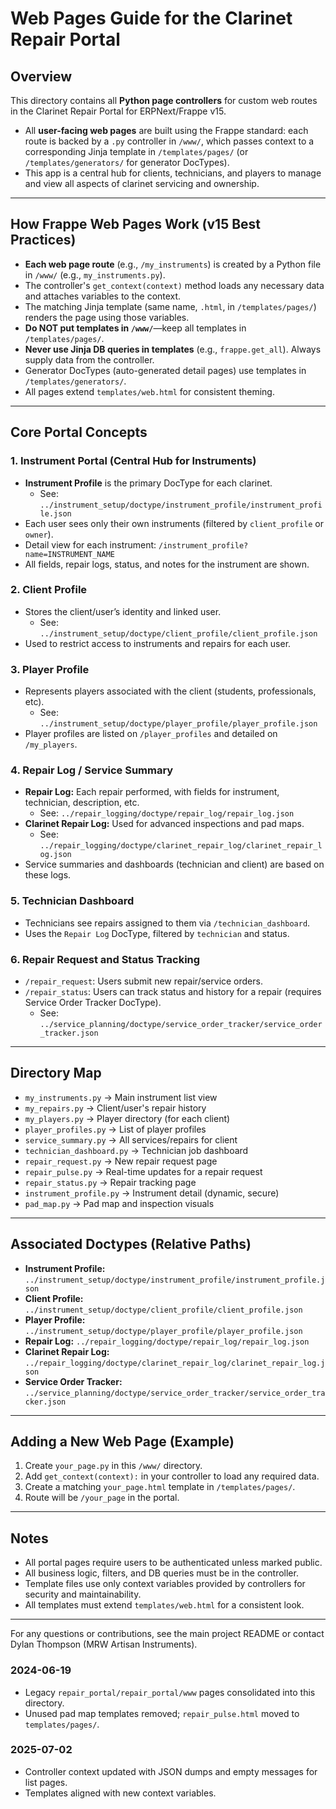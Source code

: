 # Web Pages Guide for the Clarinet Repair Portal

## Overview
This directory contains all **Python page controllers** for custom web routes in the Clarinet Repair Portal for ERPNext/Frappe v15.

- All **user-facing web pages** are built using the Frappe standard: each route is backed by a `.py` controller in `/www/`, which passes context to a corresponding Jinja template in `/templates/pages/` (or `/templates/generators/` for generator DocTypes).
- This app is a central hub for clients, technicians, and players to manage and view all aspects of clarinet servicing and ownership.

---

## How Frappe Web Pages Work (v15 Best Practices)

- **Each web page route** (e.g., `/my_instruments`) is created by a Python file in `/www/` (e.g., `my_instruments.py`).
- The controller's `get_context(context)` method loads any necessary data and attaches variables to the context.
- The matching Jinja template (same name, `.html`, in `/templates/pages/`) renders the page using those variables.
- **Do NOT put templates in `/www/`**—keep all templates in `/templates/pages/`.
- **Never use Jinja DB queries in templates** (e.g., `frappe.get_all`). Always supply data from the controller.
- Generator DocTypes (auto-generated detail pages) use templates in `/templates/generators/`.
- All pages extend `templates/web.html` for consistent theming.

---

## Core Portal Concepts

### 1. **Instrument Portal (Central Hub for Instruments)**
- **Instrument Profile** is the primary DocType for each clarinet.
  - See: `../instrument_setup/doctype/instrument_profile/instrument_profile.json`
- Each user sees only their own instruments (filtered by `client_profile` or `owner`).
- Detail view for each instrument: `/instrument_profile?name=INSTRUMENT_NAME`
- All fields, repair logs, status, and notes for the instrument are shown.

### 2. **Client Profile**
- Stores the client/user’s identity and linked user.
  - See: `../instrument_setup/doctype/client_profile/client_profile.json`
- Used to restrict access to instruments and repairs for each user.

### 3. **Player Profile**
- Represents players associated with the client (students, professionals, etc).
  - See: `../instrument_setup/doctype/player_profile/player_profile.json`
- Player profiles are listed on `/player_profiles` and detailed on `/my_players`.

### 4. **Repair Log / Service Summary**
- **Repair Log:** Each repair performed, with fields for instrument, technician, description, etc.
  - See: `../repair_logging/doctype/repair_log/repair_log.json`
- **Clarinet Repair Log:** Used for advanced inspections and pad maps.
  - See: `../repair_logging/doctype/clarinet_repair_log/clarinet_repair_log.json`
- Service summaries and dashboards (technician and client) are based on these logs.

### 5. **Technician Dashboard**
- Technicians see repairs assigned to them via `/technician_dashboard`.
- Uses the `Repair Log` DocType, filtered by `technician` and status.

### 6. **Repair Request and Status Tracking**
- `/repair_request`: Users submit new repair/service orders.
- `/repair_status`: Users can track status and history for a repair (requires Service Order Tracker DocType).
  - See: `../service_planning/doctype/service_order_tracker/service_order_tracker.json`

---

## Directory Map

- `my_instruments.py`         →  Main instrument list view
- `my_repairs.py`             →  Client/user's repair history
- `my_players.py`             →  Player directory (for each client)
- `player_profiles.py`        →  List of player profiles
- `service_summary.py`        →  All services/repairs for client
- `technician_dashboard.py`   →  Technician job dashboard
- `repair_request.py`         →  New repair request page
- `repair_pulse.py`           →  Real-time updates for a repair request
- `repair_status.py`          →  Repair tracking page
- `instrument_profile.py`     →  Instrument detail (dynamic, secure)
- `pad_map.py`                →  Pad map and inspection visuals

---

## Associated Doctypes (Relative Paths)

- **Instrument Profile:** `../instrument_setup/doctype/instrument_profile/instrument_profile.json`
- **Client Profile:** `../instrument_setup/doctype/client_profile/client_profile.json`
- **Player Profile:** `../instrument_setup/doctype/player_profile/player_profile.json`
- **Repair Log:** `../repair_logging/doctype/repair_log/repair_log.json`
- **Clarinet Repair Log:** `../repair_logging/doctype/clarinet_repair_log/clarinet_repair_log.json`
- **Service Order Tracker:** `../service_planning/doctype/service_order_tracker/service_order_tracker.json`

---

## Adding a New Web Page (Example)
1. Create `your_page.py` in this `/www/` directory.
2. Add `get_context(context):` in your controller to load any required data.
3. Create a matching `your_page.html` template in `/templates/pages/`.
4. Route will be `/your_page` in the portal.

---

## Notes
- All portal pages require users to be authenticated unless marked public.
- All business logic, filters, and DB queries must be in the controller.
- Template files use only context variables provided by controllers for security and maintainability.
- All templates must extend `templates/web.html` for a consistent look.

---

For any questions or contributions, see the main project README or contact Dylan Thompson (MRW Artisan Instruments).

### 2024-06-19
- Legacy `repair_portal/repair_portal/www` pages consolidated into this directory.
- Unused pad map templates removed; `repair_pulse.html` moved to `templates/pages/`.

### 2025-07-02
- Controller context updated with JSON dumps and empty messages for list pages.
- Templates aligned with new context variables.
